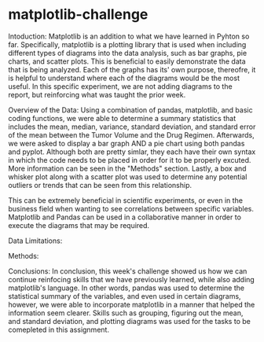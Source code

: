 # matplotlib-challenge

Intoduction:
Matplotlib is an addition to what we have learned in Pyhton so far. Specifically, matplotlib is a plotting library that is used when including different types of diagrams into the data analysis, such as bar graphs, pie charts, and scatter plots. This is beneficial to easily demonstrate the data that is being analyzed. Each of the graphs has its' own purpose, thereofre, it is helpful to understand where each of the diagrams would be the most useful. In this specific experiment, we are not adding diagrams to the report, but reinforcing what was taught the prior week.

Overview of the Data:
Using a combination of pandas, matplotlib, and basic coding functions, we were able to determine a summary statistics that includes the mean, median, variance, standard deviation, and standard error of the mean between the Tumor Volume and the Drug Regimen. Afterwards, we were asked to display a bar graph AND a pie chart using both pandas and pyplot. Although both are pretty simlar, they each have their own syntax in which the code needs to be placed in order for it to be properly excuted. More information can be seen in the "Methods" section. Lastly, a box and whisker plot along with a scatter plot was used to determine any potential outliers or trends that can be seen from this relationship. 

This can be extremely beneficial in scientific experiments, or even in the business field when wanting to see correlations between specific variables. Matplotlib and Pandas can be used in a collaborative manner in order to execute the diagrams that may be required.  

Data Limitations:


Methods:


Conclusions:
In conclusion, this week's challenge showed us how we can continue reinfocing skills that we have previously learned, while also adding matplotlib's language. In other words, pandas was used to determine the statistical summary of the variables, and even used in certain diagrams, however, we were able to incorporate matplotlib in a manner that helped the information seem clearer. Skills such as grouping, figuring out the mean, and standard deviation, and plotting diagrams was used for the tasks to be comepleted in this assignment. 
